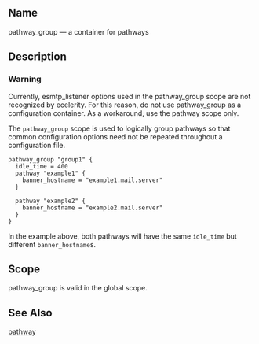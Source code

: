 <a name="conf.ref.pathway_group"></a>
## Name

pathway_group — a container for pathways

<a name="idp25815984"></a>
## Description

### Warning

Currently, esmtp_listener options used in the pathway_group scope are not recognized by ecelerity. For this reason, do not use pathway_group as a configuration container. As a workaround, use the pathway scope only.

The `pathway_group` scope is used to logically group pathways so that common configuration options need not be repeated throughout a configuration file.

```
pathway_group "group1" {
  idle_time = 400
  pathway "example1" {
    banner_hostname = "example1.mail.server"
  }

  pathway "example2" {
    banner_hostname = "example2.mail.server"
  }
}
```

In the example above, both pathways will have the same `idle_time` but different `banner_hostname`s.

<a name="idp25821776"></a>
## Scope

pathway_group is valid in the global scope.

<a name="idp25824144"></a>
## See Also

[pathway](conf.ref.pathway.php "pathway")

